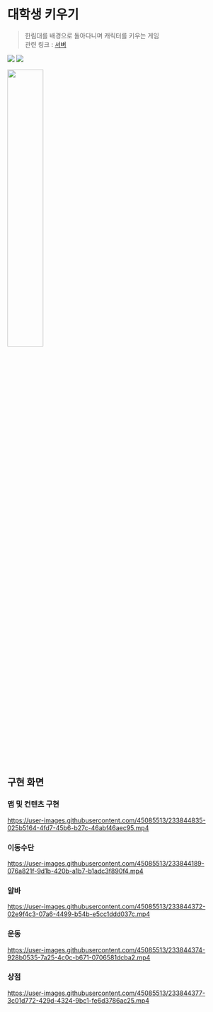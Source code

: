 # 대학생 키우기
> 한림대를 배경으로 돌아다니며 캐릭터를 키우는 게임   
> 관련 링크 : <a href="https://github.com/WorldOneTop/GrowStudentServer">서버</a>    

<img src="https://img.shields.io/badge/Android-3DDC84?style=for-the-badge&logo=Android&logoColor=white"> <img src="https://img.shields.io/badge/kotlin-7F52FF?style=for-the-badge&logo=kotlin&logoColor=white">
   
<img src="https://user-images.githubusercontent.com/45085513/233842526-1df99b62-fcb4-48ff-a187-5eb7b1e83008.jpg" width="40%">


## 구현 화면
### 맵 및 컨텐츠 구현
https://user-images.githubusercontent.com/45085513/233844835-025b5164-4fd7-45b6-b27c-46abf46aec95.mp4

### 이동수단
https://user-images.githubusercontent.com/45085513/233844189-076a821f-9d1b-420b-a1b7-b1adc3f890f4.mp4

### 알바
https://user-images.githubusercontent.com/45085513/233844372-02e9f4c3-07a6-4499-b54b-e5cc1ddd037c.mp4

### 운동
https://user-images.githubusercontent.com/45085513/233844374-928b0535-7a25-4c0c-b671-0706581dcba2.mp4

### 상점
https://user-images.githubusercontent.com/45085513/233844377-3c01d772-429d-4324-9bc1-fe6d3786ac25.mp4








